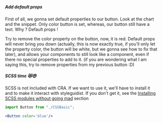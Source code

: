 ##### Add default props

First of all, we gonna set default properties to our button. Look at the chart and the snippet. Only color button is set, whereas, our button still have a text. Why ? Default props ! 

Try to remove the color property on the button, now, it is red. Default props will never bring you down (actually, this is now exactly true, if you'll only let the property color, the button will be white, but we gonna see how to fix that later), and allows your components to still look like a component, even if there no special properties to add to it. (if you are wondering what I am saying this, try to remove properties from my previous button :D)


##### SCSS time 😻😎
SCSS is not included with CRA. If we want to use it, we'll have to install it and to make it interact with styleguidist. If you don't get it, see the [Installing SCSS modules without going mad](#/Tutorial/Install%20SCSS%20modules%20without%20going%20mad) section


```jsx                       
import Button from "./CSSBasic"; 

<Button color='blue'/>
```
